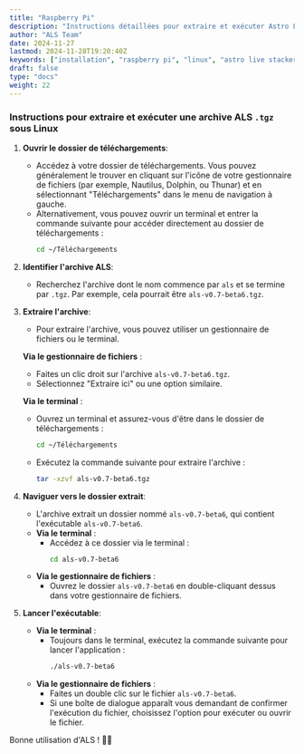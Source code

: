 ```yaml
---
title: "Raspberry Pi"
description: "Instructions détaillées pour extraire et exécuter Astro Live Stacker (ALS) sur un Raspberry Pi sous Linux."
author: "ALS Team"
date: 2024-11-27
lastmod: 2024-11-28T19:20:40Z
keywords: ["installation", "raspberry pi", "linux", "astro live stacker", "guide"]
draft: false
type: "docs"
weight: 22
---
```



### Instructions pour extraire et exécuter une archive ALS `.tgz` sous Linux

1. **Ouvrir le dossier de téléchargements**:
   - Accédez à votre dossier de téléchargements. Vous pouvez généralement le trouver en cliquant sur l'icône de votre gestionnaire de fichiers (par exemple, Nautilus, Dolphin, ou Thunar) et en sélectionnant "Téléchargements" dans le menu de navigation à gauche.
   - Alternativement, vous pouvez ouvrir un terminal et entrer la commande suivante pour accéder directement au dossier de téléchargements :
     ```bash
     cd ~/Téléchargements
     ```

2. **Identifier l'archive ALS**:
   - Recherchez l'archive dont le nom commence par `als` et se termine par `.tgz`. Par exemple, cela pourrait être `als-v0.7-beta6.tgz`.

3. **Extraire l'archive**:
   - Pour extraire l'archive, vous pouvez utiliser un gestionnaire de fichiers ou le terminal.
   
   **Via le gestionnaire de fichiers** :
     - Faites un clic droit sur l'archive `als-v0.7-beta6.tgz`.
     - Sélectionnez "Extraire ici" ou une option similaire.
   
   **Via le terminal** :
     - Ouvrez un terminal et assurez-vous d'être dans le dossier de téléchargements :
       ```bash
       cd ~/Téléchargements
       ```
     - Exécutez la commande suivante pour extraire l'archive :
       ```bash
       tar -xzvf als-v0.7-beta6.tgz
       ```

4. **Naviguer vers le dossier extrait**:
   - L'archive extrait un dossier nommé `als-v0.7-beta6`, qui contient l'exécutable `als-v0.7-beta6`.
   - **Via le terminal** :
     - Accédez à ce dossier via le terminal :
       ```bash
       cd als-v0.7-beta6
       ```
   - **Via le gestionnaire de fichiers** :
     - Ouvrez le dossier `als-v0.7-beta6` en double-cliquant dessus dans votre gestionnaire de fichiers.

5. **Lancer l'exécutable**:
   - **Via le terminal** :
     - Toujours dans le terminal, exécutez la commande suivante pour lancer l'application :
       ```bash
       ./als-v0.7-beta6
       ```
   - **Via le gestionnaire de fichiers** :
     - Faites un double clic sur le fichier `als-v0.7-beta6`.
     - Si une boîte de dialogue apparaît vous demandant de confirmer l'exécution du fichier, choisissez l'option pour exécuter ou ouvrir le fichier.

Bonne utilisation d'ALS ! 🚀✨

